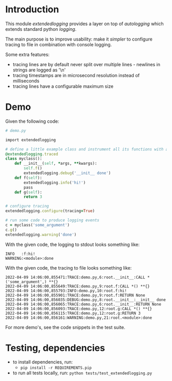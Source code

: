# Introduction

This module *extendedlogging* provides a layer on top of *autologging* which extends standard python *logging*.

The main purpose is to improve usability: make it *simpler* to configure tracing to file in combination with console logging.

Some extra features:
* tracing lines are by default never split over multiple lines - newlines in strings are logged as '\n'
* tracing timestamps are in microsecond resolution instead of milliseconds
* tracing lines have a configurable maximum size

# Demo

Given the following code:
```rb
# demo.py

import extendedlogging

# define a little example class and instrument all its functions with autologging
@extendedlogging.traced
class myclass():
    def __init__(self, *args, **kwargs):
        self.f()
        extendedlogging.debug('__init__ done')
    def f(self):
        extendedlogging.info('hi!')
        pass
    def g(self):
        return 3

# configure tracing
extendedlogging.configure(tracing=True)

# run some code to produce logging events
c = myclass('some_argument')
c.g()
extendedlogging.warning('done')


```

With the given code, the logging to stdout looks something like:
```
INFO   :f:hi!
WARNING:<module>:done
```

With the given code, the tracing to file looks something like:
```
2022-04-09 14:06:00,855471:TRACE:demo.py,6:root.__init__:CALL *('some_argument',) **{}
2022-04-09 14:06:00,855649:TRACE:demo.py,9:root.f:CALL *() **{}
2022-04-09 14:06:00,855793:INFO:demo.py,10:root.f:hi!
2022-04-09 14:06:00,855901:TRACE:demo.py,9:root.f:RETURN None
2022-04-09 14:06:00,856035:DEBUG:demo.py,8:root.__init__:__init__ done
2022-04-09 14:06:00,856065:TRACE:demo.py,6:root.__init__:RETURN None
2022-04-09 14:06:00,856093:TRACE:demo.py,12:root.g:CALL *() **{}
2022-04-09 14:06:00,856115:TRACE:demo.py,12:root.g:RETURN 3
2022-04-09 14:06:00,856161:WARNING:demo.py,21:root.<module>:done
```

For more demo's, see the code snippets in the test suite.

# Testing, dependencies

* to install dependencies, run: 
  * `pip install -r REQUIREMENTS.pip`
* to run all tests locally, run: `python tests/test_extendedlogging.py`



